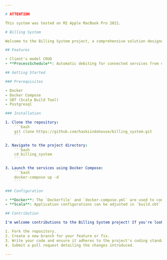 ```yaml
---

# ATTENTION

This system was tested on M2 Apple MacBook Pro 2021.

# Billing System

Welcome to the Billing System project, a comprehensive solution designed to streamline billing and invoicing processes. This system leverages Scala, Docker, and PostgreSQL to create a robust backend capable of handling complex billing operations.

## Features

- Client's model CRUD 
- **ProcessSchedule**: Automatic debiting for connected services from customers

## Getting Started

### Prerequisites

- Docker
- Docker Compose
- SBT (Scala Build Tool)
- Postgresql

### Installation

1. Clone the repository:
    ```bash
    git clone https://github.com/haskiindahouse/billing_system.git
    ```

2. Navigate to the project directory:
    ```bash
    cd billing_system
    ```

3. Launch the services using Docker Compose:
    ```bash
    docker-compose up -d
    ```

### Configuration

- **Docker**: The `Dockerfile` and `docker-compose.yml` are used to containerize the application and its dependencies.
- **Scala**: Application configurations can be adjusted in `build.sbt` and `.scalafmt.conf`.

## Contribution

I'm welcome contributions to the Billing System project! If you're looking to contribute, please follow these steps:

1. Fork the repository.
2. Create a new branch for your feature or fix.
3. Write your code and ensure it adheres to the project's coding standards.
4. Submit a pull request detailing the changes introduced.

---
```

